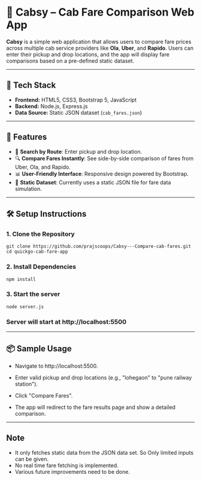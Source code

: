 # 🚖 Cabsy – Cab Fare Comparison Web App

**Cabsy** is a simple web application that allows users to compare fare prices across multiple cab service providers like **Ola**, **Uber**, and **Rapido**. Users can enter their pickup and drop locations, and the app will display fare comparisons based on a pre-defined static dataset.

---

## 🧰 Tech Stack

- **Frontend:** HTML5, CSS3, Bootstrap 5, JavaScript
- **Backend:** Node.js, Express.js
- **Data Source:** Static JSON dataset (`cab_fares.json`)


---

## 🚀 Features

- 🛫 **Search by Route**: Enter pickup and drop location.
- 🔍 **Compare Fares Instantly**: See side-by-side comparison of fares from Uber, Ola, and Rapido.
- 📊 **User-Friendly Interface**: Responsive design powered by Bootstrap.
- 🧪 **Static Dataset**: Currently uses a static JSON file for fare data simulation.

---

## 🛠️ Setup Instructions

### 1. Clone the Repository

```
git clone https://github.com/prajscoops/Cabsy---Compare-cab-fares.git
cd quickgo-cab-fare-app
```

### 2. Install Dependencies
```
npm install
```

### 3. Start the server
```
node server.js
```

### Server will start at http://localhost:5500

---
## 📦 Sample Usage
- Navigate to http://localhost:5500.

- Enter valid pickup and drop locations (e.g., "lohegaon" to "pune railway station").

- Click "Compare Fares".

- The app will redirect to the fare results page and show a detailed comparison.

---
## Note
- It only fetches static data from the JSON data set. So Only limited inputs can be given.
- No real time fare fetching is implemented.
- Various future improvements need to be done.

